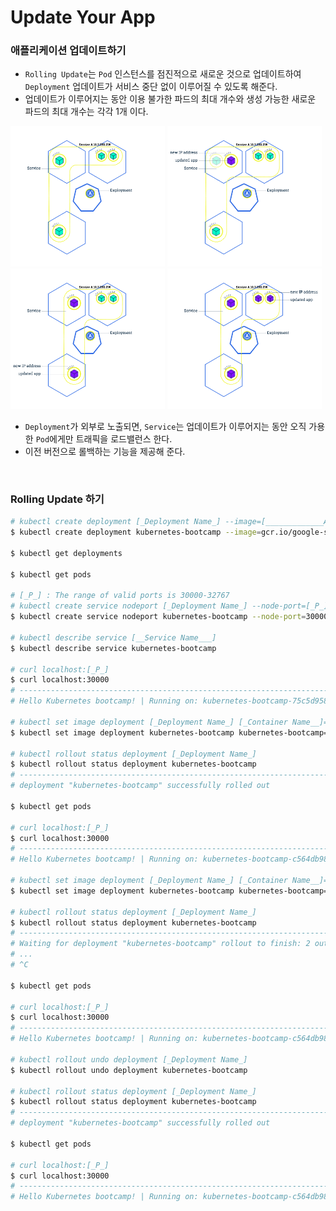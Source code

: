 # **Update Your App**

### 애플리케이션 업데이트하기
- `Rolling Update`는 `Pod` 인스턴스를 점진적으로 새로운 것으로 업데이트하여 `Deployment` 업데이트가 서비스 중단 없이 이루어질 수 있도록 해준다.
- 업데이트가 이루어지는 동안 이용 불가한 파드의 최대 개수와 생성 가능한 새로운 파드의 최대 개수는 각각 1개 이다.

<img src="image/module_06_rollingupdates1.svg" alt="Rolling updates overview" width="49%"/>
<img src="image/module_06_rollingupdates2.svg" alt="Rolling updates overview" width="49%"/>
<img src="image/module_06_rollingupdates3.svg" alt="Rolling updates overview" width="49%"/>
<img src="image/module_06_rollingupdates4.svg" alt="Rolling updates overview" width="49%"/>

- `Deployment`가 외부로 노출되면, `Service`는 업데이트가 이루어지는 동안 오직 가용한 `Pod`에게만 트래픽을 로드밸런스 한다.
- 이전 버전으로 롤백하는 기능을 제공해 준다.

<br>

### Rolling Update 하기
```bash
# kubectl create deployment [_Deployment Name_] --image=[_____________App Image Location___________] --replicas=[복제 개수]
$ kubectl create deployment kubernetes-bootcamp --image=gcr.io/google-samples/kubernetes-bootcamp:v1 --replicas=4

$ kubectl get deployments

$ kubectl get pods

# [_P_] : The range of valid ports is 30000-32767
# kubectl create service nodeport [_Deployment Name_] --node-port=[_P_] --tcp=8080:8080
$ kubectl create service nodeport kubernetes-bootcamp --node-port=30000 --tcp=8080:8080

# kubectl describe service [__Service Name___]
$ kubectl describe service kubernetes-bootcamp

# curl localhost:[_P_]
$ curl localhost:30000
# -------------------------------------------------------------------------------------------------
# Hello Kubernetes bootcamp! | Running on: kubernetes-bootcamp-75c5d958ff-mb9pv | v=1

# kubectl set image deployment [_Deployment Name_] [_Container Name__]=[______New Image Location______]
$ kubectl set image deployment kubernetes-bootcamp kubernetes-bootcamp=jocatalin/kubernetes-bootcamp:v2

# kubectl rollout status deployment [_Deployment Name_]
$ kubectl rollout status deployment kubernetes-bootcamp
# -------------------------------------------------------------------------------------------------
# deployment "kubernetes-bootcamp" successfully rolled out

$ kubectl get pods

# curl localhost:[_P_]
$ curl localhost:30000
# -------------------------------------------------------------------------------------------------
# Hello Kubernetes bootcamp! | Running on: kubernetes-bootcamp-c564db98f-cdnnw | v=2

# kubectl set image deployment [_Deployment Name_] [_Container Name__]=[___________Invalid Image Location__________]
$ kubectl set image deployment kubernetes-bootcamp kubernetes-bootcamp=gcr.io/google-samples/kubernetes-bootcamp:v10

# kubectl rollout status deployment [_Deployment Name_]
$ kubectl rollout status deployment kubernetes-bootcamp
# -------------------------------------------------------------------------------------------------
# Waiting for deployment "kubernetes-bootcamp" rollout to finish: 2 out of 4 new replicas have been updated...
# ...
# ^C

$ kubectl get pods

# curl localhost:[_P_]
$ curl localhost:30000
# -------------------------------------------------------------------------------------------------
# Hello Kubernetes bootcamp! | Running on: kubernetes-bootcamp-c564db98f-cdnnw | v=2

# kubectl rollout undo deployment [_Deployment Name_]
$ kubectl rollout undo deployment kubernetes-bootcamp

# kubectl rollout status deployment [_Deployment Name_]
$ kubectl rollout status deployment kubernetes-bootcamp
# -------------------------------------------------------------------------------------------------
# deployment "kubernetes-bootcamp" successfully rolled out

$ kubectl get pods

# curl localhost:[_P_]
$ curl localhost:30000
# -------------------------------------------------------------------------------------------------
# Hello Kubernetes bootcamp! | Running on: kubernetes-bootcamp-c564db98f-cdnnw | v=2
```